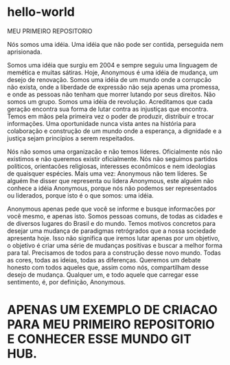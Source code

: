 # hello-world
MEU PRIMEIRO REPOSITORIO

Nós somos uma idéia. Uma idéia que não pode ser contida, perseguida nem aprisionada.

Somos uma idéia que surgiu em 2004 e sempre seguiu uma linguagem de memética e muitas sátiras. Hoje, Anonymous é uma idéia de mudança, um desejo de renovação. Somos uma idéia de um mundo onde a corrupcão não exista, onde a liberdade de expressão não seja apenas uma promessa, e onde as pessoas não tenham que morrer lutando por seus direitos. Não somos um grupo. Somos uma idéia de revolução. Acreditamos que cada geração encontra sua forma de lutar contra as injustiças que encontra. Temos em mãos pela primeira vez o poder de produzir, distribuir e trocar informações. Uma oportunidade nunca vista antes na história para colaboração e construção de um mundo onde a esperança, a dignidade e a justiça sejam princípios a serem respeitados.

Nós não somos uma organizacão e não temos líderes. Oficialmente nós não existimos e não queremos existir oficialmente. Nós não seguimos partidos políticos, orientacões religiosas, interesses econômicos e nem ideologias de quaisquer espécies. Mais uma vez: Anonymous não tem líderes. Se alguém lhe disser que representa ou lidera Anonymous, este alguém não conhece a idéia Anonymous, porque nós não podemos ser representados ou liderados, porque isto é o que somos: uma idéia.

Anonymous apenas pede que você se informe e busque informacões por você mesmo, e apenas isto. Somos pessoas comuns, de todas as cidades e de diversos lugares do Brasil e do mundo. Temos motivos concretos para desejar uma mudança de paradigmas retrógrados que a nossa sociedade apresenta hoje. Isso não significa que iremos lutar apenas por um objetivo, o objetivo é criar uma série de mudanças positivas e buscar a melhor forma para tal. Precisamos de todos para a construção desse novo mundo. Todas as cores, todas as ideias, todas as diferenças. Queremos um debate honesto com todos aqueles que, assim como nós, compartilham desse desejo de mudança. Qualquer um, e todo aquele que carregar esse sentimento, é, por definição, Anonymous.

# APENAS UM EXEMPLO DE CRIACAO PARA MEU PRIMEIRO REPOSITORIO E CONHECER ESSE MUNDO GIT HUB.
